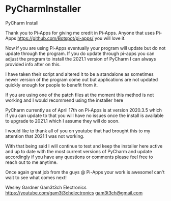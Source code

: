 # PyCharmInstaller
PyCharm Install

Thank you to Pi-Apps for giving me credit in Pi-Apps.
Anyone that uses Pi-Apps https://github.com/Botspot/pi-apps/
you will love it.

Now if you are using Pi-Apps eventually your program will update but do not update through the program.
If you do update through pi-apps you can adjust the program to install the 2021.1 version of PyCharm
I can always provided info after on this.

I have taken their script and altered it to be a standalone as sometimes newer version of the program come out
but applications are not updated quickly enough for people to benefit from it.

If you are using one of the patch files at the moment this method is not working and I would recommend using the installer here

PyCharm currently as of April 17th on Pi-Apps is at version 2020.3.5 which if you can update to that you will have
no issues once the install is available to upgrade to 2021.1 which I assume they will do soon.

I would like to thank all of you on youtube that had brought this to my attention that 2021.1 was not working.

With that being said I will continue to test and keep the installer here active and up to date with the most current versions
of PyCharm and update accordingly if you have any questions or comments please feel free to reach out to me anytime.

Once again great job from the guys @ Pi-Apps your work is awesome! can't wait to see what comes next!

Wesley Gardner
Gam3t3ch Electronics
https://youtube.com/gam3t3chelectronics
gam3t3ch@gmail.com

